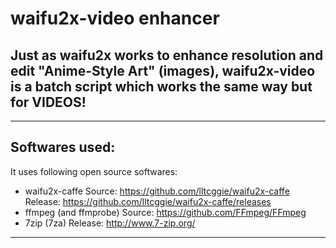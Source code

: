 ﻿# waifu2x-video enhancer

Just as waifu2x works to enhance resolution and edit "Anime-Style Art" (images),
waifu2x-video is a batch script which works the same way but for VIDEOS!
-----------------------------------------------------------------------------------

-----------------------------------------------------------------------------------
## Softwares used:

It uses following open source softwares:
* waifu2x-caffe
	Source: https://github.com/lltcggie/waifu2x-caffe
	Release: https://github.com/lltcggie/waifu2x-caffe/releases
* ffmpeg (and ffmprobe)
	Source: https://github.com/FFmpeg/FFmpeg
* 7zip (7za)
	Release: http://www.7-zip.org/

-----------------------------------------------------------------------------------
